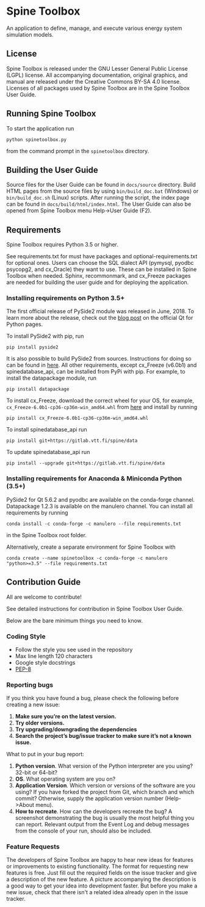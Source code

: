 # Spine Toolbox

An application to define, manage, and execute various energy system simulation models.

## License

Spine Toolbox is released under the GNU Lesser General Public License (LGPL) license. All accompanying
documentation, original graphics, and manual are released under the Creative Commons BY-SA 4.0 license.
Licenses of all packages used by Spine Toolbox are in the Spine Toolbox User Guide.

## Running Spine Toolbox

To start the application run

    python spinetoolbox.py

from the command prompt in the `spinetoolbox` directory.

## Building the User Guide
Source files for the User Guide can be found in ``docs/source`` directory. Build HTML pages from the source files 
by using ``bin/build_doc.bat`` (Windows) or ``bin/build_doc.sh`` (Linux) scripts. After running the script, the 
index page can be found in ``docs/build/html/index.html``. The User Guide can also be opened from Spine Toolbox 
menu Help->User Guide (F2).

## Requirements

Spine Toolbox requires Python 3.5 or higher.

See requirements.txt for must have packages and optional-requirements.txt for optional ones. Users can 
choose the SQL dialect API (pymysql, pyodbc psycopg2, and cx_Oracle) they want to use. These can 
be installed in Spine Toolbox when needed. Sphinx, recommonmark, and cx_Freeze packages 
are needed for building the user guide and for deploying the application.

### Installing requirements on Python 3.5+

The first official release of PySide2 module was released in June, 2018. To learn more about 
the release, check out the [blog post](http://blog.qt.io/blog/2018/06/13/qt-python-5-11-released/)
on the official Qt for Python pages.

To install PySide2 with pip, run

    pip install pyside2

It is also possible to build PySide2 from sources. Instructions for doing so can be found in
[here](https://wiki.qt.io/Qt_for_Python/GettingStarted). All other requirements,
except cx_Freeze (v6.0b1) and spinedatabase_api, can be installed from PyPi with pip.
For example, to install the datapackage module, run

    pip install datapackage

To install cx_Freeze, download the correct wheel for your OS, for example,
`cx_Freeze-6.0b1-cp36-cp36m-win_amd64.whl` from
[here](https://pypi.org/project/cx_Freeze/6.0b1/#files) and install by running

    pip install cx_Freeze-6.0b1-cp36-cp36m-win_amd64.whl

To install spinedatabase_api run

    pip install git+https://gitlab.vtt.fi/spine/data

To update spinedatabase_api run

    pip install --upgrade git+https://gitlab.vtt.fi/spine/data


### Installing requirements for Anaconda & Miniconda Python (3.5+)

PySide2 for Qt 5.6.2 and pyodbc are available on the conda-forge
channel. Datapackage 1.2.3 is available on the manulero channel.
You can install all requirements by running

    conda install -c conda-forge -c manulero --file requirements.txt

in the Spine Toolbox root folder.

Alternatively, create a separate environment for Spine Toolbox with

	conda create --name spinetoolbox -c conda-forge -c manulero "python>=3.5" --file requirements.txt

## Contribution Guide

All are welcome to contribute!

See detailed instructions for contribution in Spine Toolbox User Guide.

Below are the bare minimum things you need to know.

### Coding Style
- Follow the style you see used in the repository
- Max line length 120 characters
- Google style docstrings
- [PEP-8](https://www.python.org/dev/peps/pep-0008/)

### Reporting bugs
If you think you have found a bug, please check the following before creating a new issue:
1. **Make sure you’re on the latest version.** 
2. **Try older versions.**
3. **Try upgrading/downgrading the dependencies**
4. **Search the project’s bug/issue tracker to make sure it’s not a known issue.**

What to put in your bug report:
1. **Python version**. What version of the Python interpreter are you using? 32-bit or 64-bit?
2. **OS**. What operating system are you on?
3. **Application Version**. Which version or versions of the software are you using? If you have forked the project from Git,
   which branch and which commit? Otherwise, supply the application version number (Help->About menu).
4. **How to recreate**. How can the developers recreate the bug? A screenshot demonstrating the bug is usually the most 
   helpful thing you can report. Relevant output from the Event Log and debug messages from the console 
   of your run, should also be included.

### Feature Requests
The developers of Spine Toolbox are happy to hear new ideas for features or improvements to existing functionality.
The format for requesting new features is free. Just fill out the required fields on the issue tracker and give a
description of the new feature. A picture accompanying the description is a good way to get your idea into development
faster. But before you make a new issue, check that there isn't a related idea already open in the issue tracker.
